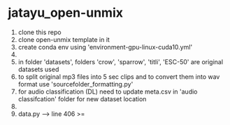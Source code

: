 # jatayu_open-unmix

1. clone this repo
2. clone open-unmix template in it
3. create conda env using 'environment-gpu-linux-cuda10.yml'
4. 
5. in folder 'datasets', folders 'crow', 'sparrow', 'titli', 'ESC-50' are original datasets used
6. to split original mp3 files into 5 sec clips and to convert them into wav format use 'sourcefolder_formatting.py'
7. for audio classification (DL) need to update meta.csv in 'audio classifcation' folder for new dataset location 
8. 
9. data.py --> line 406 >=
